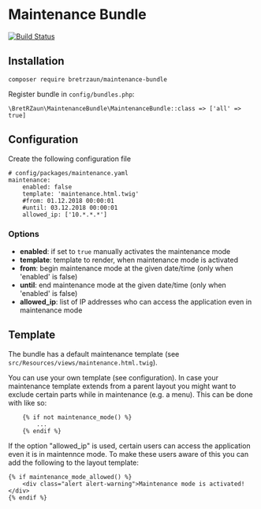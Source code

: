 # Maintenance Bundle

[![Build Status](https://travis-ci.org/bretrzaun/MaintenanceBundle.svg?branch=master)](https://travis-ci.org/bretrzaun/MaintenanceBundle)

## Installation

```
composer require bretrzaun/maintenance-bundle
```

Register bundle in `config/bundles.php`:

```
\BretRZaun\MaintenanceBundle\MaintenanceBundle::class => ['all' => true]
```

## Configuration

Create the following configuration file

```
# config/packages/maintenance.yaml
maintenance:
    enabled: false
    template: 'maintenance.html.twig'
    #from: 01.12.2018 00:00:01
    #until: 03.12.2018 00:00:01
    allowed_ip: ['10.*.*.*']
```

### Options

- **enabled**: if set to `true` manually activates the maintenance mode
- **template**: template to render, when maintenance mode is activated
- **from**: begin maintenance mode at the given date/time (only when 'enabled' is false)
- **until**: end maintenance mode at the given date/time (only when 'enabled' is false)
- **allowed_ip**: list of IP addresses who can access the application even in maintenance mode

## Template

The bundle has a default maintenance template (see `src/Resources/views/maintenance.html.twig`).

You can use your own template (see configuration). In case your maintenance template extends from a parent layout
you might want to exclude certain parts while in maintenance (e.g. a menu).
This can be done with like so:
```
    {% if not maintenance_mode() %}
        ...
    {% endif %}
```

If the option "allowed_ip" is used, certain users can access the application even it is in maintennce mode.
To make these users aware of this you can add the following to the layout template:

```
{% if maintenance_mode_allowed() %}
    <div class="alert alert-warning">Maintenance mode is activated!</div>
{% endif %}
```
